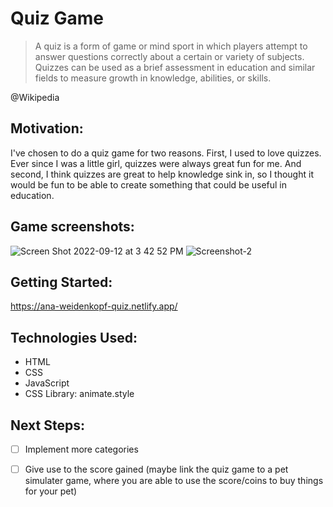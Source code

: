 # Quiz Game

> A quiz is a form of game or mind sport in which players attempt to answer questions correctly about a certain or variety of subjects. Quizzes can be used as a brief assessment in education and similar fields to measure growth in knowledge, abilities, or skills.

@Wikipedia

## Motivation: 

I've chosen to do a quiz game for two reasons. First, I used to love quizzes. Ever since I was a little girl, quizzes were always great fun for me.
And second, I think quizzes are great to help knowledge sink in, so I thought it would be fun to be able to create something that could be useful in education.

## Game screenshots: 

![Screen Shot 2022-09-12 at 3 42 52 PM](https://user-images.githubusercontent.com/105326882/189743929-4f4d2637-a64b-4c19-a81a-97c29da21fc1.png)
![Screenshot-2](https://user-images.githubusercontent.com/105326882/189746956-dc6da69d-e3d6-45e0-ab48-fb54001af9da.png)

## Getting Started: 

https://ana-weidenkopf-quiz.netlify.app/

## Technologies Used:

- HTML
- CSS
- JavaScript
- CSS Library: animate.style

## Next Steps:

- [ ] Implement more categories
- [ ] Give use to the score gained (maybe link the quiz game to a pet simulater game, where you are able to use the score/coins to buy things for your pet)


